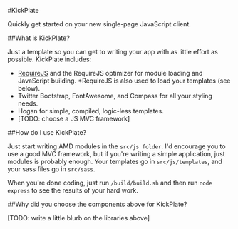 #KickPlate

Quickly get started on your new single-page JavaScript client.

##What is KickPlate?

Just a template so you can get to writing your app with as little effort as possible. KickPlate includes:

* [RequireJS](http://requirejs.org/) and the RequireJS optimizer for module loading and JavaScript building.
  *RequireJS is also used to load your templates (see below).   
* Twitter Bootstrap, FontAwesome, and Compass for all your styling needs.
* Hogan for simple, compiled, logic-less templates.
* [TODO: choose a JS MVC framework]

##How do I use KickPlate?

Just start writing AMD modules in the `src/js folder`. I'd encourage you to use a good MVC framework, but if you're writing
a simple application, just modules is probably enough. Your templates go in `src/js/templates`, and your sass files go in `src/sass`.

When you're done coding, just run `/build/build.sh` and then run `node express` to see the results of your hard work.

##Why did you choose the components above for KickPlate?

[TODO: write a little blurb on the libraries above]
